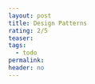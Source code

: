 ```yaml
---
layout: post
title: Design Patterns
rating: 2/5
teaser:
tags:
  - todo
permalink:
header: no
---
```

